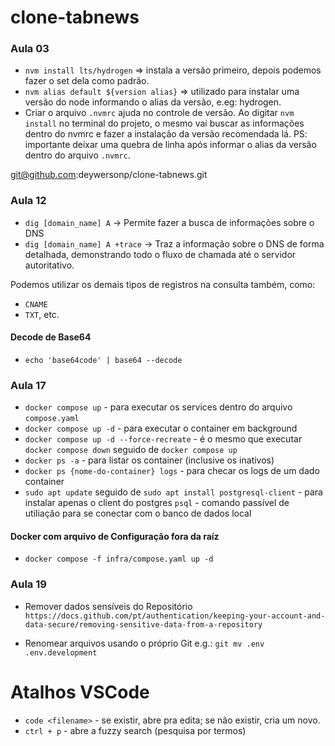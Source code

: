 # clone-tabnews

### Aula 03

- `nvm install lts/hydrogen` => instala a versão primeiro, depois podemos fazer o set dela como padrão.
- `nvm alias default ${version alias}` => utilizado para instalar uma versão do node informando o alias da versão, e.eg: hydrogen.
- Criar o arquivo `.nvmrc` ajuda no controle de versão. Ao digitar `nvm install` no terminal do projeto, o mesmo vai buscar as informações dentro do nvmrc e fazer a instalação da versão recomendada lá. PS: importante deixar uma quebra de linha após informar o alias da versão dentro do arquivo `.nvmrc`.

git@github.com:deywersonp/clone-tabnews.git

### Aula 12

- `dig [domain_name] A` -> Permite fazer a busca de informações sobre o DNS
- `dig [domain_name] A +trace` -> Traz a informação sobre o DNS de forma detalhada, demonstrando todo o fluxo de chamada até o servidor autoritativo.

Podemos utilizar os demais tipos de registros na consulta também, como:

- `CNAME`
- `TXT`, etc.

#### Decode de Base64

- `echo 'base64code' | base64 --decode`

### Aula 17

- `docker compose up` - para executar os services dentro do arquivo `compose.yaml`
- `docker compose up -d` - para executar o container em background
- `docker compose up -d --force-recreate` - é o mesmo que executar `docker compose down` seguido de `docker compose up`
- `docker ps -a` - para listar os container (inclusive os inativos)
- `docker ps {nome-do-container} logs` - para checar os logs de um dado container
- `sudo apt update` seguido de `sudo apt install postgresql-client` - para instalar apenas o client do postgres
  `psql` - comando passível de utiliação para se conectar com o banco de dados local

#### Docker com arquivo de Configuração fora da raíz

- `docker compose -f infra/compose.yaml up -d`

### Aula 19

- Remover dados sensíveis do Repositório `https://docs.github.com/pt/authentication/keeping-your-account-and-data-secure/removing-sensitive-data-from-a-repository`

- Renomear arquivos usando o próprio Git e.g.: `git mv .env .env.development`

# Atalhos VSCode

- `code <filename>` - se existir, abre pra edita; se não existir, cria um novo.
- `ctrl + p` - abre a fuzzy search (pesquisa por termos)

